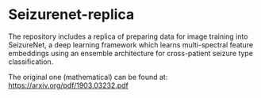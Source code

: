 # Seizurenet-replica

The repository includes a replica of preparing data for image training into SeizureNet, a deep learning framework which learns multi-spectral feature embeddings using an ensemble architecture for cross-patient seizure type classification.

The original one (mathematical) can be found at: https://arxiv.org/pdf/1903.03232.pdf
